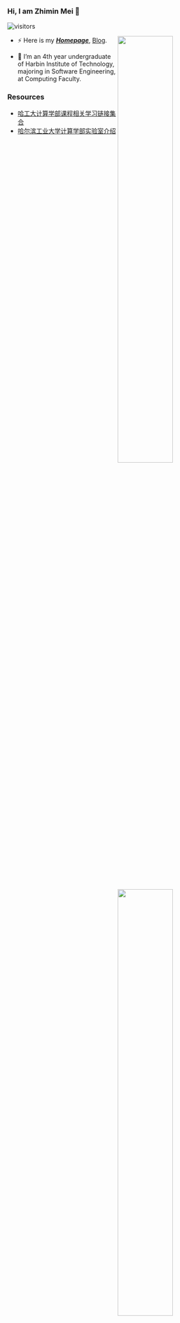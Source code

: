 ### Hi, I am Zhimin Mei 👋

![visitors](https://visitor-badge.glitch.me/badge?page_id=mzm1183710118.mzm1183710118.README)

<img align="right" width="50%" src="https://github-readme-stats.vercel.app/api?username=mzm1183710118&show_icons=true">

<img align="right" width="50%" src="https://github-readme-stats.vercel.app/api/top-langs/?username=mzm1183710118&layout=compact">

- ⚡ Here is my <u>***[Homepage](https://mzm1183710118.github.io/)***</u>, [Blog](https://blog.csdn.net/alanwalker1?spm=1010.2135.3001.5343).

- 🔭 I’m an 4th year undergraduate of Harbin Institute of Technology, majoring in Software Engineering, at Computing Faculty.

### Resources

- [哈工大计算学部课程相关学习链接集合](https://github.com/gzn00417/HIT-CS-Courses)
- [哈尔滨工业大学计算学部实验室介绍](https://github.com/gzn00417/HIT-CS-Labs)

<!--
**mzm1183710118/mzm1183710118** is a ✨ _special_ ✨ repository because its `README.md` (this file) appears on your GitHub profile.

Here are some ideas to get you started:

- 🔭 I’m currently working on ...
- 🌱 I’m currently learning ...
- 👯 I’m looking to collaborate on ...
- 🤔 I’m looking for help with ...
- 💬 Ask me about ...
- 📫 How to reach me: ...
- 😄 Pronouns: ...
- ⚡ Fun fact: ...
-->
